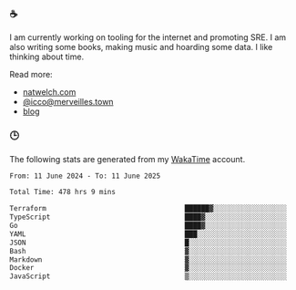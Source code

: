 ### ☕

I am currently working on tooling for the internet and promoting SRE. I am also writing some books, making music and hoarding some data. I like thinking about time.

Read more:

 - [natwelch.com](https://natwelch.com)
 - [@icco@merveilles.town](https://merveilles.town/@icco)
 - [blog](https://writing.natwelch.com)

### 🕒

The following stats are generated from my [WakaTime](https://wakatime.com/@icco) account.

<!--START_SECTION:waka-->

```txt
From: 11 June 2024 - To: 11 June 2025

Total Time: 478 hrs 9 mins

Terraform                                  ██████▓░░░░░░░░░░░░░░░░░░   26.04 %
TypeScript                                 ████▓░░░░░░░░░░░░░░░░░░░░   18.49 %
Go                                         ████▓░░░░░░░░░░░░░░░░░░░░   18.14 %
YAML                                       ███░░░░░░░░░░░░░░░░░░░░░░   11.45 %
JSON                                       █░░░░░░░░░░░░░░░░░░░░░░░░   04.15 %
Bash                                       ▓░░░░░░░░░░░░░░░░░░░░░░░░   02.97 %
Markdown                                   ▓░░░░░░░░░░░░░░░░░░░░░░░░   02.85 %
Docker                                     ▓░░░░░░░░░░░░░░░░░░░░░░░░   02.63 %
JavaScript                                 ▒░░░░░░░░░░░░░░░░░░░░░░░░   01.84 %
```

<!--END_SECTION:waka-->
